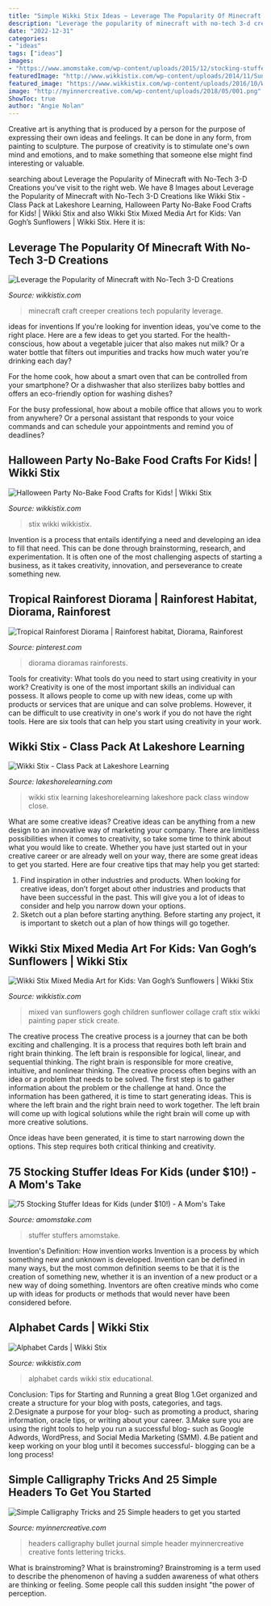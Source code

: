 ```yaml
---
title: "Simple Wikki Stix Ideas ~ Leverage The Popularity Of Minecraft With No-tech 3-d Creations"
description: "Leverage the popularity of minecraft with no-tech 3-d creations"
date: "2022-12-31"
categories:
- "ideas"
tags: ["ideas"]
images:
- "https://www.amomstake.com/wp-content/uploads/2015/12/stocking-stuffers-1.jpg"
featuredImage: "http://www.wikkistix.com/wp-content/uploads/2014/11/Sunflower-Mixed-Media-Craft-1024x583.jpg"
featured_image: "https://www.wikkistix.com/wp-content/uploads/2016/10/Wikki-Stix-Frankenstein-Food-Craft-for-Kids-1024x710.png"
image: "http://myinnercreative.com/wp-content/uploads/2018/05/001.png"
ShowToc: true
author: "Angie Nolan"
---
```



Creative art is anything that is produced by a person for the purpose of expressing their own ideas and feelings. It can be done in any form, from painting to sculpture. The purpose of creativity is to stimulate one's own mind and emotions, and to make something that someone else might find interesting or valuable.

	

		
searching about Leverage the Popularity of Minecraft with No-Tech 3-D Creations you've visit to the right web. We have 8 Images about Leverage the Popularity of Minecraft with No-Tech 3-D Creations like Wikki Stix - Class Pack at Lakeshore Learning, Halloween Party No-Bake Food Crafts for Kids! | Wikki Stix and also Wikki Stix Mixed Media Art for Kids: Van Gogh’s Sunflowers | Wikki Stix. Here it is:
		
    
## Leverage The Popularity Of Minecraft With No-Tech 3-D Creations

<img loading=lazy src="https://www.wikkistix.com/wp-content/uploads/2016/08/Minecraft-Creeper-Craft-for-Kids.jpg" onerror="this.onerror=null;this.src='https://tse3.mm.bing.net/th?id=OIP.030hS0CM-Lo5zcvRtmN6kwHaIi&amp;pid=15.1';" alt="Leverage the Popularity of Minecraft with No-Tech 3-D Creations">

_Source: wikkistix.com_

>minecraft craft creeper creations tech popularity leverage. 

	

ideas for inventions
If you're looking for invention ideas, you've come to the right place. Here are a few ideas to get you started.
For the health-conscious, how about a vegetable juicer that also makes nut milk? Or a water bottle that filters out impurities and tracks how much water you're drinking each day?

For the home cook, how about a smart oven that can be controlled from your smartphone? Or a dishwasher that also sterilizes baby bottles and offers an eco-friendly option for washing dishes?

For the busy professional, how about a mobile office that allows you to work from anywhere? Or a personal assistant that responds to your voice commands and can schedule your appointments and remind you of deadlines?

    
## Halloween Party No-Bake Food Crafts For Kids! | Wikki Stix

<img loading=lazy src="https://www.wikkistix.com/wp-content/uploads/2016/10/Wikki-Stix-Frankenstein-Food-Craft-for-Kids-1024x710.png" onerror="this.onerror=null;this.src='https://tse2.mm.bing.net/th?id=OIP.XD4YJu2LjyKyfyI24IJzxgHaFI&amp;pid=15.1';" alt="Halloween Party No-Bake Food Crafts for Kids! | Wikki Stix">

_Source: wikkistix.com_

>stix wikki wikkistix. 

	

Invention is a process that entails identifying a need and developing an idea to fill that need. This can be done through brainstorming, research, and experimentation. It is often one of the most challenging aspects of starting a business, as it takes creativity, innovation, and perseverance to create something new.

    
## Tropical Rainforest Diorama | Rainforest Habitat, Diorama, Rainforest

<img loading=lazy src="https://i.pinimg.com/736x/87/d2/84/87d2847dd2e43d21783f75bbc21b3b3c--rainforests-diorama.jpg" onerror="this.onerror=null;this.src='https://tse1.mm.bing.net/th?id=OIP.jj6KFF7BnCtXlhqeIJN2pQHaFj&amp;pid=15.1';" alt="Tropical Rainforest Diorama | Rainforest habitat, Diorama, Rainforest">

_Source: pinterest.com_

>diorama dioramas rainforests. 

	

Tools for creativity: What tools do you need to start using creativity in your work?
Creativity is one of the most important skills an individual can possess. It allows people to come up with new ideas, come up with products or services that are unique and can solve problems. However, it can be difficult to use creativity in one's work if you do not have the right tools. Here are six tools that can help you start using creativity in your work.

    
## Wikki Stix - Class Pack At Lakeshore Learning

<img loading=lazy src="https://s7d9.scene7.com/is/image/OCProduction/ws537?wid=800&amp;fmt=jpeg&amp;qlt=85,1&amp;pscan=auto&amp;op_sharpen=0&amp;resMode=sharp2&amp;op_usm=1,0.65,6,0" onerror="this.onerror=null;this.src='https://tse2.mm.bing.net/th?id=OIP.IE2qxddXiqmMxP1yGNis9QHaFj&amp;pid=15.1';" alt="Wikki Stix - Class Pack at Lakeshore Learning">

_Source: lakeshorelearning.com_

>wikki stix learning lakeshorelearning lakeshore pack class window close. 

	

What are some creative ideas?
Creative ideas can be anything from a new design to an innovative way of marketing your company. There are limitless possibilities when it comes to creativity, so take some time to think about what you would like to create. Whether you have just started out in your creative career or are already well on your way, there are some great ideas to get you started. Here are four creative tips that may help you get started: 
1. Find inspiration in other industries and products. When looking for creative ideas, don’t forget about other industries and products that have been successful in the past. This will give you a lot of ideas to consider and help you narrow down your options. 
2. Sketch out a plan before starting anything. Before starting any project, it is important to sketch out a plan of how things will go together.

    
## Wikki Stix Mixed Media Art For Kids: Van Gogh’s Sunflowers | Wikki Stix

<img loading=lazy src="http://www.wikkistix.com/wp-content/uploads/2014/11/Sunflower-Mixed-Media-Craft-1024x583.jpg" onerror="this.onerror=null;this.src='https://tse2.mm.bing.net/th?id=OIP.X7ppRVYXEkokaBR7_HbI9AHaEN&amp;pid=15.1';" alt="Wikki Stix Mixed Media Art for Kids: Van Gogh’s Sunflowers | Wikki Stix">

_Source: wikkistix.com_

>mixed van sunflowers gogh children sunflower collage craft stix wikki painting paper stick create. 

	

The creative process
The creative process is a journey that can be both exciting and challenging. It is a process that requires both left brain and right brain thinking. The left brain is responsible for logical, linear, and sequential thinking. The right brain is responsible for more creative, intuitive, and nonlinear thinking.
The creative process often begins with an idea or a problem that needs to be solved. The first step is to gather information about the problem or the challenge at hand. Once the information has been gathered, it is time to start generating ideas. This is where the left brain and the right brain need to work together. The left brain will come up with logical solutions while the right brain will come up with more creative solutions.

Once ideas have been generated, it is time to start narrowing down the options. This step requires both critical thinking and creativity.

    
## 75 Stocking Stuffer Ideas For Kids (under $10!) - A Mom&#039;s Take

<img loading=lazy src="https://www.amomstake.com/wp-content/uploads/2015/12/stocking-stuffers-1.jpg" onerror="this.onerror=null;this.src='https://tse3.mm.bing.net/th?id=OIP.GpGZxvKsVbGUkmdylP5FHAHaLH&amp;pid=15.1';" alt="75 Stocking Stuffer Ideas for Kids (under $10!) - A Mom&#039;s Take">

_Source: amomstake.com_

>stuffer stuffers amomstake. 

	

Invention's Definition: How invention works
Invention is a process by which something new and unknown is developed. Invention can be defined in many ways, but the most common definition seems to be that it is the creation of something new, whether it is an invention of a new product or a new way of doing something. Inventors are often creative minds who come up with ideas for products or methods that would never have been considered before.

    
## Alphabet Cards | Wikki Stix

<img loading=lazy src="https://www.wikkistix.com/wp-content/uploads/2014/10/606_Alphabet_Cards_product_shot.jpg" onerror="this.onerror=null;this.src='https://tse4.mm.bing.net/th?id=OIP.iXKXYA0PyeKsb4F8ElJvzAHaHa&amp;pid=15.1';" alt="Alphabet Cards | Wikki Stix">

_Source: wikkistix.com_

>alphabet cards wikki stix educational. 

	

Conclusion: Tips for Starting and Running a great Blog
1.Get organized and create a structure for your blog with posts, categories, and tags.
2.Designate a purpose for your blog- such as promoting a product, sharing information, oracle tips, or writing about your career. 
3.Make sure you are using the right tools to help you run a successful blog- such as Google Adwords, WordPress, and Social Media Marketing (SMM). 
4.Be patient and keep working on your blog until it becomes successful- blogging can be a long process!

    
## Simple Calligraphy Tricks And 25 Simple Headers To Get You Started

<img loading=lazy src="http://myinnercreative.com/wp-content/uploads/2018/05/001.png" onerror="this.onerror=null;this.src='https://tse4.mm.bing.net/th?id=OIP.2lhRw5cQHFCHnFDVm8t-xAHaIx&amp;pid=15.1';" alt="Simple Calligraphy Tricks and 25 Simple headers to get you started">

_Source: myinnercreative.com_

>headers calligraphy bullet journal simple header myinnercreative creative fonts lettering tricks. 

	

What is brainstroming?
What is brainstroming? Brainstroming is a term used to describe the phenomenon of having a sudden awareness of what others are thinking or feeling. Some people call this sudden insight "the power of perception.


